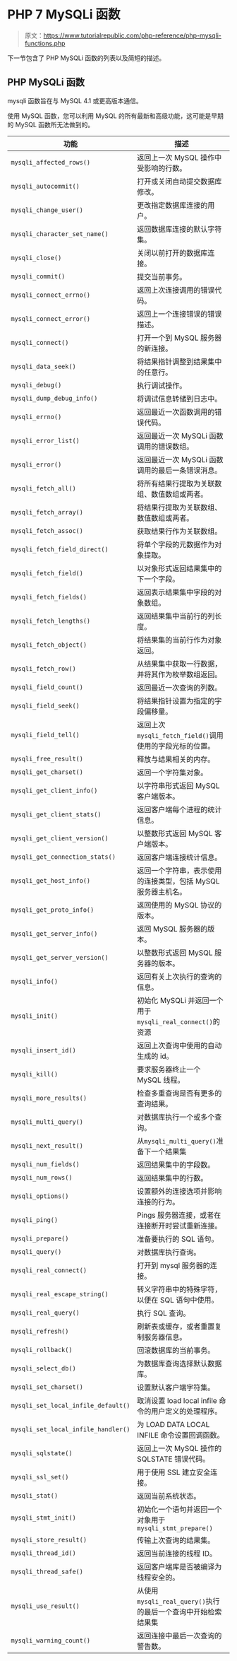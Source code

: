# PHP 7 MySQLi 函数

> 原文：<https://www.tutorialrepublic.com/php-reference/php-mysqli-functions.php>

下一节包含了 PHP MySQLi 函数的列表以及简短的描述。

## PHP MySQLi 函数

mysqli 函数旨在与 MySQL 4.1 或更高版本通信。

使用 MySQL 函数，您可以利用 MySQL 的所有最新和高级功能，这可能是早期的 MySQL 函数所无法做到的。

| 功能 | 描述 |
| --- | --- |
| `mysqli_affected_rows()` | 返回上一次 MySQL 操作中受影响的行数。 |
| `mysqli_autocommit()` | 打开或关闭自动提交数据库修改。 |
| `mysqli_change_user()` | 更改指定数据库连接的用户。 |
| `mysqli_character_set_name()` | 返回数据库连接的默认字符集。 |
| `mysqli_close()` | 关闭以前打开的数据库连接。 |
| `mysqli_commit()` | 提交当前事务。 |
| `mysqli_connect_errno()` | 返回上次连接调用的错误代码。 |
| `mysqli_connect_error()` | 返回上一个连接错误的错误描述。 |
| `mysqli_connect()` | 打开一个到 MySQL 服务器的新连接。 |
| `mysqli_data_seek()` | 将结果指针调整到结果集中的任意行。 |
| `mysqli_debug()` | 执行调试操作。 |
| `mysqli_dump_debug_info()` | 将调试信息转储到日志中。 |
| `mysqli_errno()` | 返回最近一次函数调用的错误代码。 |
| `mysqli_error_list()` | 返回最近一次 MySQLi 函数调用的错误数组。 |
| `mysqli_error()` | 返回最近一次 MySQLi 函数调用的最后一条错误消息。 |
| `mysqli_fetch_all()` | 将所有结果行提取为关联数组、数值数组或两者。 |
| `mysqli_fetch_array()` | 将结果行提取为关联数组、数值数组或两者。 |
| `mysqli_fetch_assoc()` | 获取结果行作为关联数组。 |
| `mysqli_fetch_field_direct()` | 将单个字段的元数据作为对象提取。 |
| `mysqli_fetch_field()` | 以对象形式返回结果集中的下一个字段。 |
| `mysqli_fetch_fields()` | 返回表示结果集中字段的对象数组。 |
| `mysqli_fetch_lengths()` | 返回结果集中当前行的列长度。 |
| `mysqli_fetch_object()` | 将结果集的当前行作为对象返回。 |
| `mysqli_fetch_row()` | 从结果集中获取一行数据，并将其作为枚举数组返回。 |
| `mysqli_field_count()` | 返回最近一次查询的列数。 |
| `mysqli_field_seek()` | 将结果指针设置为指定的字段偏移量。 |
| `mysqli_field_tell()` | 返回上次`mysqli_fetch_field()`调用使用的字段光标的位置。 |
| `mysqli_free_result()` | 释放与结果相关的内存。 |
| `mysqli_get_charset()` | 返回一个字符集对象。 |
| `mysqli_get_client_info()` | 以字符串形式返回 MySQL 客户端版本。 |
| `mysqli_get_client_stats()` | 返回客户端每个进程的统计信息。 |
| `mysqli_get_client_version()` | 以整数形式返回 MySQL 客户端版本。 |
| `mysqli_get_connection_stats()` | 返回客户端连接统计信息。 |
| `mysqli_get_host_info()` | 返回一个字符串，表示使用的连接类型，包括 MySQL 服务器主机名。 |
| `mysqli_get_proto_info()` | 返回使用的 MySQL 协议的版本。 |
| `mysqli_get_server_info()` | 返回 MySQL 服务器的版本。 |
| `mysqli_get_server_version()` | 以整数形式返回 MySQL 服务器的版本。 |
| `mysqli_info()` | 返回有关上次执行的查询的信息。 |
| `mysqli_init()` | 初始化 MySQLi 并返回一个用于`mysqli_real_connect()`的资源 |
| `mysqli_insert_id()` | 返回上次查询中使用的自动生成的 id。 |
| `mysqli_kill()` | 要求服务器终止一个 MySQL 线程。 |
| `mysqli_more_results()` | 检查多重查询是否有更多的查询结果。 |
| `mysqli_multi_query()` | 对数据库执行一个或多个查询。 |
| `mysqli_next_result()` | 从`mysqli_multi_query()`准备下一个结果集 |
| `mysqli_num_fields()` | 返回结果集中的字段数。 |
| `mysqli_num_rows()` | 返回结果集中的行数。 |
| `mysqli_options()` | 设置额外的连接选项并影响连接的行为。 |
| `mysqli_ping()` | Pings 服务器连接，或者在连接断开时尝试重新连接。 |
| `mysqli_prepare()` | 准备要执行的 SQL 语句。 |
| `mysqli_query()` | 对数据库执行查询。 |
| `mysqli_real_connect()` | 打开到 mysql 服务器的连接。 |
| `mysqli_real_escape_string()` | 转义字符串中的特殊字符，以便在 SQL 语句中使用。 |
| `mysqli_real_query()` | 执行 SQL 查询。 |
| `mysqli_refresh()` | 刷新表或缓存，或者重置复制服务器信息。 |
| `mysqli_rollback()` | 回滚数据库的当前事务。 |
| `mysqli_select_db()` | 为数据库查询选择默认数据库。 |
| `mysqli_set_charset()` | 设置默认客户端字符集。 |
| `mysqli_set_local_infile_default()` | 取消设置 load local infile 命令的用户定义的处理程序。 |
| `mysqli_set_local_infile_handler()` | 为 LOAD DATA LOCAL INFILE 命令设置回调函数。 |
| `mysqli_sqlstate()` | 返回上一次 MySQL 操作的 SQLSTATE 错误代码。 |
| `mysqli_ssl_set()` | 用于使用 SSL 建立安全连接。 |
| `mysqli_stat()` | 返回当前系统状态。 |
| `mysqli_stmt_init()` | 初始化一个语句并返回一个对象用于`mysqli_stmt_prepare()` |
| `mysqli_store_result()` | 传输上次查询的结果集。 |
| `mysqli_thread_id()` | 返回当前连接的线程 ID。 |
| `mysqli_thread_safe()` | 返回客户端库是否被编译为线程安全的。 |
| `mysqli_use_result()` | 从使用`mysqli_real_query()`执行的最后一个查询中开始检索结果集 |
| `mysqli_warning_count()` | 返回连接中最后一次查询的警告数。 |